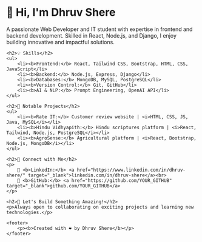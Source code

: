 <h1>👋 Hi, I'm Dhruv Shere</h1>
    <p>
        A passionate Web Developer and IT student with expertise in frontend and backend development. Skilled in React, Node.js, and Django, I enjoy building innovative and impactful solutions.
    </p>
    
    <h2>💡 Skills</h2>
    <ul>
        <li><b>Frontend:</b> React, Tailwind CSS, Bootstrap, HTML, CSS, JavaScript</li>
        <li><b>Backend:</b> Node.js, Express, Django</li>
        <li><b>Databases:</b> MongoDB, MySQL, PostgreSQL</li>
        <li><b>Version Control:</b> Git, GitHub</li>
        <li><b>AI & NLP:</b> Prompt Engineering, OpenAI API</li>
    </ul>
    
    <h2>📂 Notable Projects</h2>
    <ul>
        <li><b>Rate IT:</b> Customer review website | <i>HTML, CSS, JS, Java, MySQL</i></li>
        <li><b>Hindu Vidhyapith:</b> Hindu scriptures platform | <i>React, Tailwind, Node.js, PostgreSQL</i></li>
        <li><b>AgroSense:</b> Agricultural platform | <i>React, Bootstrap, Node.js, MongoDB</i></li>
    </ul>
    
    <h2>🔗 Connect with Me</h2>
    <p>
        📌 <b>LinkedIn:</b> <a href="https://www.linkedin.com/in/dhruv-shere/" target="_blank">linkedin.com/in/dhruv-shere</a><br>
        📌 <b>GitHub:</b> <a href="https://github.com/YOUR_GITHUB" target="_blank">github.com/YOUR_GITHUB</a>
    </p>
    
    <h2>🚀 Let's Build Something Amazing!</h2>
    <p>Always open to collaborating on exciting projects and learning new technologies.</p>
    
    <footer>
        <p><b>Created with ❤️ by Dhruv Shere</b></p>
    </footer>
